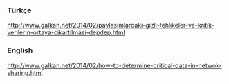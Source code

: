 ### Türkçe
http://www.galkan.net/2014/02/paylasimlardaki-gizli-tehlikeler-ve-kritik-verilerin-ortaya-cikartilmasi-depdep.html

### English
http://www.galkan.net/2014/02/how-to-determine-critical-data-in-netwok-sharing.html

